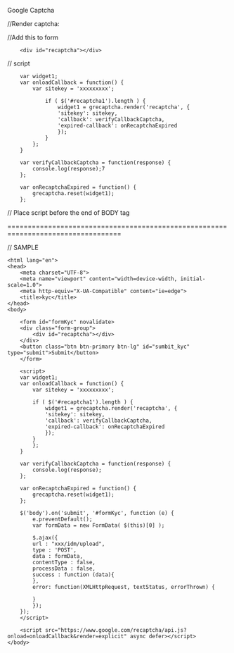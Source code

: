 Google Captcha

//Render captcha:

//Add this to form

```
	<div id="recaptcha"></div>
```

// script

```
	var widget1;
	var onloadCallback = function() {
		var sitekey = 'xxxxxxxxx';

			if ( $('#recaptcha1').length ) {
			    widget1 = grecaptcha.render('recaptcha', {
				'sitekey': sitekey,
				'callback': verifyCallbackCaptcha,
				'expired-callback': onRecaptchaExpired
			    });
			}
		};
	}

	var verifyCallbackCaptcha = function(response) {
	    console.log(response);7
	};

	var onRecaptchaExpired = function() {
	    grecaptcha.reset(widget1);
	};
```

// Place script before the end of BODY tag
<script src="https://www.google.com/recaptcha/api.js?onload=onloadCallback&render=explicit" async defer></script>

==================================================================================

// SAMPLE
<!DOCTYPE html>
	<html lang="en">
	<head>
	    <meta charset="UTF-8">
	    <meta name="viewport" content="width=device-width, initial-scale=1.0">
	    <meta http-equiv="X-UA-Compatible" content="ie=edge">
	    <title>kyc</title>
	</head>
	<body>

	    <form id="formKyc" novalidate>
		<div class="form-group">
		    <div id="recaptcha"></div>
		</div>
		<button class="btn btn-primary btn-lg" id="sumbit_kyc" type="submit">Submit</button>
	    </form>

	    <script>
		var widget1;
		var onloadCallback = function() {
		    var sitekey = 'xxxxxxxxx';

			if ( $('#recaptcha1').length ) {
			    widget1 = grecaptcha.render('recaptcha', {
			    'sitekey': sitekey,
			    'callback': verifyCallbackCaptcha,
			    'expired-callback': onRecaptchaExpired
			    });
			}
		    };
		}

		var verifyCallbackCaptcha = function(response) {
		    console.log(response);
		};

		var onRecaptchaExpired = function() {
		    grecaptcha.reset(widget1);
		};

		$('body').on('submit', '#formKyc', function (e) {
		    e.preventDefault();
		    var formData = new FormData( $(this)[0] );

		    $.ajax({
			url : "xxx/idm/upload",
			type : 'POST',
			data : formData,
			contentType : false,
			processData : false,
			success : function (data){
			},
			error: function(XMLHttpRequest, textStatus, errorThrown) {

			}
		    });
		});
	    </script>

	    <script src="https://www.google.com/recaptcha/api.js?onload=onloadCallback&render=explicit" async defer></script>
	</body>
</html>
